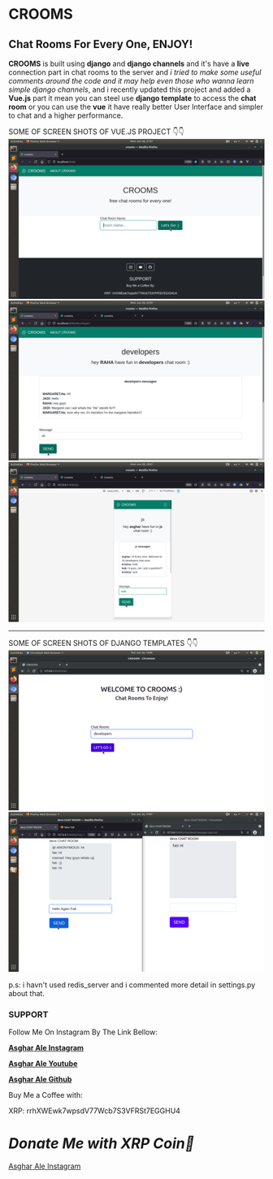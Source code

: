 # CROOMS
## Chat Rooms For Every One, ENJOY!

**CROOMS** is built using **django** and **django channels** and it's have a **live** connection part in chat rooms to the server and *i tried to make some useful comments around the code and it may help even those who wanna learn simple django channels*, and i recently updated this project and added a **Vue.js** part it mean you can steel use **django template** to access the **chat room** or you can use the **vue** it have really better User Interface and simpler to chat and a higher performance.

SOME OF SCREEN SHOTS OF VUE.JS PROJECT 👇👇
![crooms home page](https://github.com/asghara04/crooms/blob/master/IMAGES/vue-chat.png)
![crooms chat room page](https://github.com/asghara04/crooms/blob/master/IMAGES/vue-devs.png)
![crooms phone version chat page](https://github.com/asghara04/crooms/blob/master/IMAGES/phone-version.png)

----
SOME OF SCREEN SHOTS OF DJANGO TEMPLATES 👇👇
![crooms home page](https://github.com/asghara04/crooms/blob/master/IMAGES/chat.png)
![crooms chat room page](https://github.com/asghara04/crooms/blob/master/IMAGES/devs-room.png)


p.s: i havn't used redis_server and i commented more detail in settings.py about that.

### SUPPORT

Follow Me On Instagram By The Link Bellow:

[**Asghar Ale Instagram**](https://instagram.com/asghar.a04/)

[**Asghar Ale Youtube**](https://m.youtube.com/channel/UCH7JSiiuMVFLYRrO5n3UchA)

[**Asghar Ale Github**](https://github.com/asghara04/)


Buy Me a Coffee with:

XRP: rrhXWEwk7wpsdV77Wcb7S3VFRSt7EGGHU4

_Donate Me with XRP Coin💖_
=======
[Asghar Ale Instagram](https://instagram.com/asghar.a04/)
